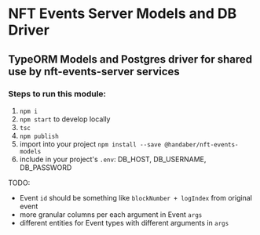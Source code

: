 # NFT Events Server Models and DB Driver

## TypeORM Models and Postgres driver for shared use by nft-events-server services

### Steps to run this module:

1. `npm i`
2. `npm start` to develop locally
3. `tsc`
4. `npm publish`
5. import into your project `npm install --save @handaber/nft-events-models`
6. include in your project's `.env`: DB_HOST, DB_USERNAME, DB_PASSWORD

TODO:
   - Event `id` should be something like `blockNumber + logIndex` from original event
   - more granular columns per each argument in Event `args`
   - different entities for Event types with different arguments in `args`